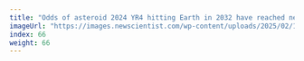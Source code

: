 ```yaml
---
title: "Odds of asteroid 2024 YR4 hitting Earth in 2032 have reached new high"
imageUrl: "https://images.newscientist.com/wp-content/uploads/2025/02/18115827/SEI_240416865.jpg?width=788"
index: 66
weight: 66
---
```

